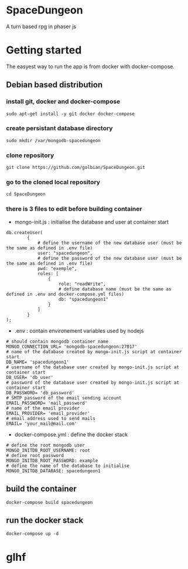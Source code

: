 # SpaceDungeon
A turn based rpg in phaser js

# Getting started
The easyest way to run the app is from docker with docker-compose.

## Debian based distribution
### install git, docker and docker-compose
```sudo apt-get install -y git docker docker-compose```

### create persistant database directory
```sudo mkdir /var/mongodb-spacedungeon```

### clone repository
```git clone https://github.com/golbian/SpaceDungeon.git```

### go to the cloned local repository
```cd SpaceDungeon```

### there is 3 files to edit before building container

- mongo-init.js : initialise the database and user at container start
```
db.createUser(
        {
            # define the username of the new database user (must be the same as defined in .env file)
            user: "spacedungeon",
            # define the password of the new database user (must be the same as defined in .env file)
            pwd: "exemple",
            roles: [
                {
                    role: "readWrite",
                    # define database name (must be the same as defined in .env and docker-compose.yml files)
                    db: "spacedungeon1"
                }
            ]
        }
);
```

- .env : contain environement variables used by nodejs
```
# should contain mongodb container name
MONGO_CONNECTION_URL= 'mongodb-spacedungeon:27017'
# name of the database created by mongo-init.js script at container start
DB_NAME= 'spacedungeon1'
# username of the database user created by mongo-init.js script at container start
DB_USER= 'db_user'
# password of the database user created by mongo-init.js script at container start
DB_PASSWORD= 'db_password'
# SMTP password of the email sending account
EMAIL_PASSWORD= 'mail_password'
# name of the email provider
EMAIL_PROVIDER= 'email_provider'
# email address used to send mails
EMAIL= 'your_mail@mail.com'
```
- docker-compose.yml : define the docker stack
```
# define the root mongodb user
MONGO_INITDB_ROOT_USERNAME: root
# define root password
MONGO_INITDB_ROOT_PASSWORD: example
# define the name of the database to initialise
MONGO_INITDB_DATABASE: spacedungeon1
```
## build the container
```docker-compose build spacedungeon```

## run the docker stack
```docker-compose up -d```

# glhf
